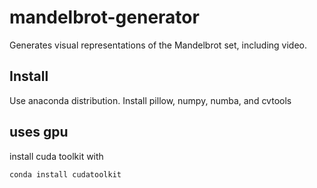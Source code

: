 # mandelbrot-generator
Generates visual representations of the Mandelbrot set, including video.

## Install
Use anaconda distribution.
Install pillow, numpy, numba, and cvtools

## uses gpu
install cuda toolkit with
    
    conda install cudatoolkit
